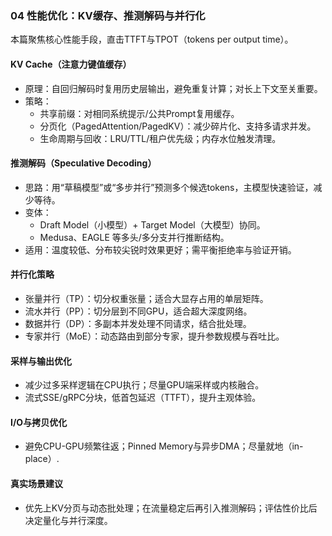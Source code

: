 ### 04 性能优化：KV缓存、推测解码与并行化

本篇聚焦核心性能手段，直击TTFT与TPOT（tokens per output time）。

#### KV Cache（注意力键值缓存）
- 原理：自回归解码时复用历史层输出，避免重复计算；对长上下文至关重要。
- 策略：
  - 共享前缀：对相同系统提示/公共Prompt复用缓存。
  - 分页化（PagedAttention/PagedKV）：减少碎片化、支持多请求并发。
  - 生命周期与回收：LRU/TTL/租户优先级；内存水位触发清理。

#### 推测解码（Speculative Decoding）
- 思路：用“草稿模型”或“多步并行”预测多个候选tokens，主模型快速验证，减少等待。
- 变体：
  - Draft Model（小模型）+ Target Model（大模型）协同。
  - Medusa、EAGLE 等多头/多分支并行推断结构。
- 适用：温度较低、分布较尖锐时效果更好；需平衡拒绝率与验证开销。

#### 并行化策略
- 张量并行（TP）：切分权重张量；适合大显存占用的单层矩阵。
- 流水并行（PP）：切分层到不同GPU，适合超大深度网络。
- 数据并行（DP）：多副本并发处理不同请求，结合批处理。
- 专家并行（MoE）：动态路由到部分专家，提升参数规模与吞吐比。

#### 采样与输出优化
- 减少过多采样逻辑在CPU执行；尽量GPU端采样或内核融合。
- 流式SSE/gRPC分块，低首包延迟（TTFT），提升主观体验。

#### I/O与拷贝优化
- 避免CPU-GPU频繁往返；Pinned Memory与异步DMA；尽量就地（in-place）.

#### 真实场景建议
- 优先上KV分页与动态批处理；在流量稳定后再引入推测解码；评估性价比后决定量化与并行深度。


